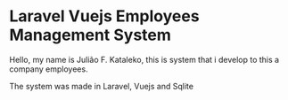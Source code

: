# Laravel Vuejs Employees Management System

<p>Hello, my name is Julião F. Kataleko, this is system that i develop to this a company employees. </p>

<p>The system was made in Laravel, Vuejs and Sqlite</p>

